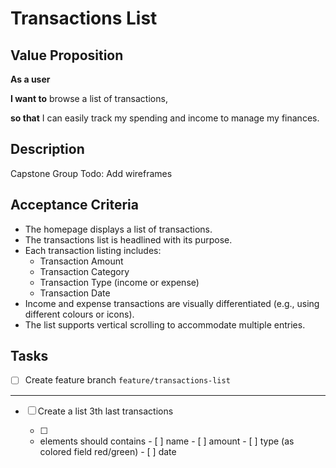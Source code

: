 # Transactions List

## Value Proposition

**As a user**

**I want to** browse a list of transactions,

**so that** I can easily track my spending and income to manage my finances.

## Description

Capstone Group Todo: Add wireframes

## Acceptance Criteria

- The homepage displays a list of transactions.
- The transactions list is headlined with its purpose.
- Each transaction listing includes:
  - Transaction Amount
  - Transaction Category
  - Transaction Type (income or expense)
  - Transaction Date
- Income and expense transactions are visually differentiated (e.g., using different colours or icons).
- The list supports vertical scrolling to accommodate multiple entries.

## Tasks

- [ ] Create feature branch `feature/transactions-list`
-------
- [ ] Create a list 3th last transactions <ul>
- [ ] <li> elements should contains 
          - [ ] name
          - [ ] amount
          - [ ] type (as colored field red/green)
          - [ ] date